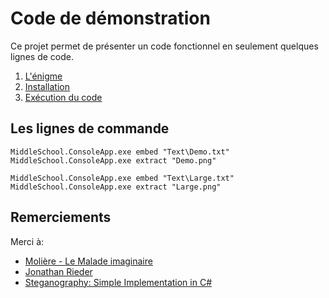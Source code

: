 # Code de démonstration

Ce projet permet de présenter un code fonctionnel en seulement quelques lignes de code.

1. [L'énigme](.doc/01-enigma.md)
2. [Installation](.doc/02-setup.md)
3. [Exécution du code](.doc/03-debug.md)

## Les lignes de commande

```
MiddleSchool.ConsoleApp.exe embed "Text\Demo.txt"
MiddleSchool.ConsoleApp.exe extract "Demo.png"

MiddleSchool.ConsoleApp.exe embed "Text\Large.txt"
MiddleSchool.ConsoleApp.exe extract "Large.png"
```

## Remerciements
Merci à:
- [Molière - Le Malade imaginaire](https://fr.wikisource.org/wiki/Le_Malade_imaginaire)
- [Jonathan Rieder](https://pixabay.com/fr/users/jonathanrieder-15553987)
- [Steganography: Simple Implementation in C#](https://www.codeproject.com/Tips/635715/Steganography-Simple-Implementation-in-Csharp)